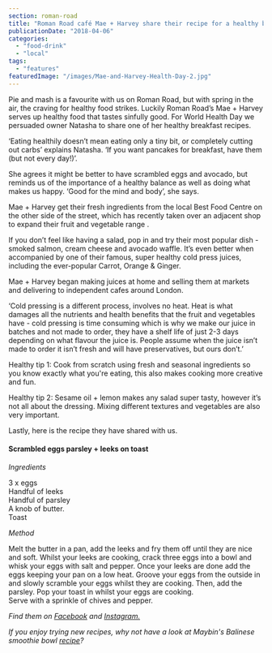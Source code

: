 ```yaml
---
section: roman-road
title: "Roman Road café Mae + Harvey share their recipe for a healthy breakfast"
publicationDate: "2018-04-06"
categories: 
  - "food-drink"
  - "local"
tags: 
  - "features"
featuredImage: "/images/Mae-and-Harvey-Health-Day-2.jpg"
---
```


Pie and mash is a favourite with us on Roman Road, but with spring in the air, the craving for healthy food strikes. Luckily Roman Road’s Mae + Harvey serves up healthy food that tastes sinfully good. For World Health Day we persuaded owner Natasha to share one of her healthy breakfast recipes.

‘Eating healthily doesn’t mean eating only a tiny bit, or completely cutting out carbs’ explains Natasha. ‘If you want pancakes for breakfast, have them (but not every day!)’.

She agrees it might be better to have scrambled eggs and avocado, but reminds us of the importance of a healthy balance as well as doing what makes us happy. ‘Good for the mind and body’, she says.

Mae + Harvey get their fresh ingredients from the local Best Food Centre on the other side of the street, which has recently taken over an adjacent shop to expand their fruit and vegetable range .

If you don’t feel like having a salad, pop in and try their most popular dish - smoked salmon, cream cheese and avocado waffle. It’s even better when accompanied by one of their famous, super healthy cold press juices, including the ever-popular Carrot, Orange & Ginger.

Mae + Harvey began making juices at home and selling them at markets and delivering to independent cafes around London.

‘Cold pressing is a different process, involves no heat. Heat is what damages all the nutrients and health benefits that the fruit and vegetables have - cold pressing is time consuming which is why we make our juice in batches and not made to order, they have a shelf life of just 2-3 days depending on what flavour the juice is. People assume when the juice isn’t made to order it isn’t fresh and will have preservatives, but ours don’t.’

Healthy tip 1: Cook from scratch using fresh and seasonal ingredients so you know exactly what you're eating, this also makes cooking more creative and fun.

Healthy tip 2: Sesame oil + lemon makes any salad super tasty, however it’s not all about the dressing. Mixing different textures and vegetables are also very important.

Lastly, here is the recipe they have shared with us.

#### Scrambled eggs parsley + leeks on toast

_Ingredients_

3 x eggs  
Handful of leeks  
Handful of parsley  
A knob of butter.  
Toast

_Method_

Melt the butter in a pan, add the leeks and fry them off until they are nice and soft. Whilst your leeks are cooking, crack three eggs into a bowl and whisk your eggs with salt and pepper. Once your leeks are done add the eggs keeping your pan on a low heat. Groove your eggs from the outside in and slowly scramble your eggs whilst they are cooking. Then, add the parsley. Pop your toast in whilst your eggs are cooking.  
Serve with a sprinkle of chives and pepper.

_Find them on [Facebook](https://www.facebook.com/Mae-Harvey-234153483664945) and [Instagram.](https://www.instagram.com/maeandharveycafe/)_

_If you enjoy trying new recipes, why not have a look at Maybin's Balinese smoothie bowl [recipe](https://romanroadlondon.com/maybins-balinese-smoothie-bowls-recipe/)?_

